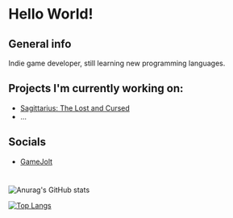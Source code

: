 # Hello World!

## General info
Indie game developer, still learning new programming languages.

## Projects I'm currently working on:
* [Sagittarius: The Lost and Cursed](https://jackpie.gamejolt.io/sagittarius)
* ...

## Socials
* [GameJolt](gamejolt.com/@Jackpie)

#

![Anurag's GitHub stats](https://github-readme-stats.vercel.app/api?username=j4ckpie&theme=merko&show_icons=true)


[![Top Langs](https://github-readme-stats.vercel.app/api/top-langs/?username=j4ckpie&theme=merko&layout=compact)](https://github.com/anuraghazra/github-readme-stats)
<!---
j4ckpie/j4ckpie is a ✨ special ✨ repository because its `README.md` (this file) appears on your GitHub profile.
You can click the Preview link to take a look at your changes.
--->
